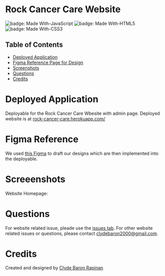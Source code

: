 # Rock Cancer Care Website

![badge: Made With-JavaScript](https://img.shields.io/badge/Made%20With-JavaScript-Yellow)  ![badge: Made With-HTML5](https://img.shields.io/badge/Made%20With-HTML5-Yellow) ![badge: Made With-CSS3](https://img.shields.io/badge/Made%20With-CSS3-Yellow)


## Table of Contents
* [Deployed Application](https://github.com/aaronkplatt/project-2.github.io#deployed-application)</br>
* [Figma Reference Page for Design](https://github.com/aaronkplatt/project-2.github.io#Figma-Reference)</br>
* [Screenshots](https://github.com/aaronkplatt/project-2.github.io#screenshots)</br>
* [Questions](https://github.com/aaronkplatt/project-2.github.io#questions)</br>
* [Credits](https://github.com/aaronkplatt/project-2.github.io#credits)</br>

# Deployed Application

Deployable for the Rock Cancer Care Wbesite with admin page.
Deployed website is at [rock-cancer-care.herokuapp.com/](https://rock-cancer-care.herokuapp.com/)

# Figma Reference

We used [this Figma](https://www.figma.com/embed?embed_host=share&url=https%3A%2F%2Fwww.figma.com%2Ffile%2Fls9neorc8K7ErcGCHoFTvd%2FRock-Cancer-Care-Admin-Server-and-Interface-Planning") to draft our designs which are then implemented into the deployable. 

# Screeenshots

Website Homepage:

# Questions

For website related issue, pleade use the [issues
tab](https://github.com/clydebaron2000/rock_cancer_care/issues).
For other website related issues or questions, please contact
[clydebaron2000@gmail.com](clydebaron2000@gmail.com).

# Credits 

Created and designed by [Clyde Baron Rapinan](https://github.com/clydebaron2000)
